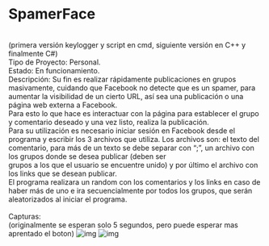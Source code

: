 # SpamerFace
<br>(primera versión keylogger y script en cmd, siguiente versión en C++ y finalmente C#)
<br>Tipo de Proyecto: Personal.
<br>Estado: En funcionamiento.
<br>Descripción: Su fin es realizar rápidamente publicaciones en grupos masivamente, cuidando que Facebook no detecte que es un spamer, para aumentar la visibilidad de un cierto URL, así sea una publicación o una página web externa a Facebook.
<br>Para esto lo que hace es interactuar con la página para establecer el grupo y comentario deseado y una vez listo, realiza la publicación.
<br>Para su utilización es necesario iniciar sesión en Facebook desde el programa y escribir los 3 archivos que utiliza. Los archivos son: el texto del comentario, para más de un texto se debe separar con “;”, un archivo con los grupos donde se desea publicar (deben ser <br>grupos a los que el usuario se encuentre unido) y por último el archivo con los links que se desean publicar.
<br>El programa realizara un random con los comentarios y los links en caso de haber más de uno e ira secuencialmente por todos los grupos, que serán aleatorizados al iniciar el programa. 
<br>
<br>Capturas:
<br> (originalmente se esperan solo 5 segundos, pero puede esperar mas aprentado el boton)
![img](https://scontent-eze1-1.xx.fbcdn.net/v/t1.0-9/45951557_2049968705024341_228105416737816576_n.jpg?_nc_cat=108&_nc_ht=scontent-eze1-1.xx&oh=e71bb267a4eeb67f9349f99956793370&oe=5C3D389A)
![img](https://scontent-eze1-1.xx.fbcdn.net/v/t1.0-9/45877062_2049968735024338_4340002867071942656_n.jpg?_nc_cat=103&_nc_ht=scontent-eze1-1.xx&oh=8270661675c226609f56d9cc24d3ba0d&oe=5C72849E)
